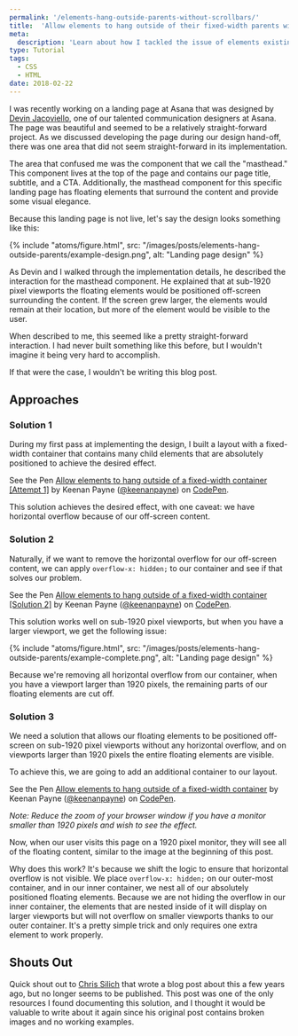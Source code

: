 ```yaml
---
permalink: '/elements-hang-outside-parents-without-scrollbars/'
title:  'Allow elements to hang outside of their fixed-width parents without scrollbars'
meta: 
  description: 'Learn about how I tackled the issue of elements existing outside of a fixed-width parent using CSS.'
type: Tutorial
tags:
  - CSS
  - HTML
date: 2018-02-22
---
```


I was recently working on a landing page at Asana that was designed by [Devin Jacoviello](http://jacoviello.com/), one of our talented communication designers at Asana. The page was beautiful and seemed to be a relatively straight-forward project. As we discussed developing the page during our design hand-off, there was one area that did not seem straight-forward in its implementation.

The area that confused me was the component that we call the "masthead." This component lives at the top of the page and contains our page title, subtitle, and a CTA. Additionally, the masthead component for this specific landing page has floating elements that surround the content and provide some visual elegance.

Because this landing page is not live, let's say the design looks something like this:

{% include "atoms/figure.html", src: "/images/posts/elements-hang-outside-parents/example-design.png", alt: "Landing page design" %}

As Devin and I walked through the implementation details, he described the interaction for the masthead component. He explained that at sub-1920 pixel viewports the floating elements would be positioned off-screen surrounding the content. If the screen grew larger, the elements would remain at their location, but more of the element would be visible to the user.

When described to me, this seemed like a pretty straight-forward interaction. I had never built something like this before, but I wouldn't imagine it being very hard to accomplish.

If that were the case, I wouldn't be writing this blog post.

## Approaches

### Solution 1

During my first pass at implementing the design, I built a layout with a fixed-width container that contains many child elements that are absolutely positioned to achieve the desired effect.

<p data-height="500" data-theme-id="dark" data-slug-hash="a4d4d78c334a82834eec8a23d1aa94a3" data-default-tab="result" data-user="keenanpayne" data-embed-version="2" data-pen-title="Allow elements to hang outside of a fixed-width container [Attempt 1]" class="codepen">See the Pen <a href="https://codepen.io/keenanpayne/pen/a4d4d78c334a82834eec8a23d1aa94a3/">Allow elements to hang outside of a fixed-width container [Attempt 1]</a> by Keenan Payne (<a href="https://codepen.io/keenanpayne">@keenanpayne</a>) on <a href="https://codepen.io">CodePen</a>.</p>
<script async src="https://static.codepen.io/assets/embed/ei.js"></script>

This solution achieves the desired effect, with one caveat: we have horizontal overflow because of our off-screen content.

### Solution 2

Naturally, if we want to remove the horizontal overflow for our off-screen content, we can apply `overflow-x: hidden;` to our container and see if that solves our problem.

<p data-height="500" data-theme-id="dark" data-slug-hash="f61d113cfe2f39438c845b32e3e90c73" data-default-tab="result" data-user="keenanpayne" data-embed-version="2" data-pen-title="Allow elements to hang outside of a fixed-width container [Solution 2]" class="codepen">See the Pen <a href="https://codepen.io/keenanpayne/pen/f61d113cfe2f39438c845b32e3e90c73/">Allow elements to hang outside of a fixed-width container [Solution 2]</a> by Keenan Payne (<a href="https://codepen.io/keenanpayne">@keenanpayne</a>) on <a href="https://codepen.io">CodePen</a>.</p>

This solution works well on sub-1920 pixel viewports, but when you have a larger viewport, we get the following issue:

{% include "atoms/figure.html", src: "/images/posts/elements-hang-outside-parents/example-complete.png", alt: "Landing page design" %}

Because we're removing all horizontal overflow from our container, when you have a viewport larger than 1920 pixels, the remaining parts of our floating elements are cut off.

### Solution 3

We need a solution that allows our floating elements to be positioned off-screen on sub-1920 pixel viewports without any horizontal overflow, and on viewports larger than 1920 pixels the entire floating elements are visible.

To achieve this, we are going to add an additional container to our layout.

<p data-height="600" data-theme-id="dark" data-slug-hash="321f001ab7cfd3ba9b696192cba6614c" data-default-tab="result" data-user="keenanpayne" data-embed-version="2" data-pen-title="Allow elements to hang outside of a fixed-width container" class="codepen">See the Pen <a href="https://codepen.io/keenanpayne/pen/321f001ab7cfd3ba9b696192cba6614c/">Allow elements to hang outside of a fixed-width container</a> by Keenan Payne (<a href="https://codepen.io/keenanpayne">@keenanpayne</a>) on <a href="https://codepen.io">CodePen</a>.</p>

_Note: Reduce the zoom of your browser window if you have a monitor smaller than 1920 pixels and wish to see the effect._

Now, when our user visits this page on a 1920 pixel monitor, they will see all of the floating content, similar to the image at the beginning of this post.

Why does this work? It's because we shift the logic to ensure that horizontal overflow is not visible. We place `overflow-x: hidden;` on our outer-most container, and in our inner container, we nest all of our absolutely positioned floating elements. Because we are not hiding the overflow in our inner container, the elements that are nested inside of it will display on larger viewports but will not overflow on smaller viewports thanks to our outer container. It's a pretty simple trick and only requires one extra element to work properly.

## Shouts Out

Quick shout out to [Chris Silich](https://chrissilich.com/) that wrote a blog post about this a few years ago, but no longer seems to be published. This post was one of the only resources I found documenting this solution, and I thought it would be valuable to write about it again since his original post contains broken images and no working examples.
